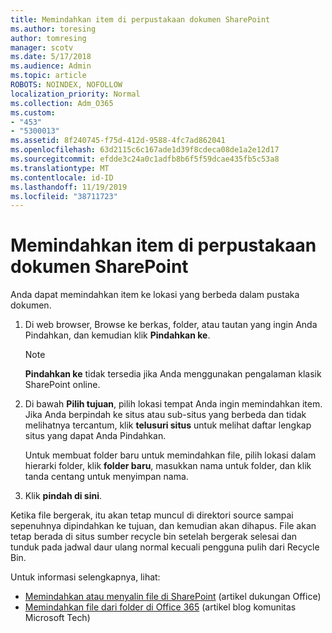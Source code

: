 ```yaml
---
title: Memindahkan item di perpustakaan dokumen SharePoint
ms.author: toresing
author: tomresing
manager: scotv
ms.date: 5/17/2018
ms.audience: Admin
ms.topic: article
ROBOTS: NOINDEX, NOFOLLOW
localization_priority: Normal
ms.collection: Adm_O365
ms.custom:
- "453"
- "5300013"
ms.assetid: 8f240745-f75d-412d-9588-4fc7ad862041
ms.openlocfilehash: 63d2115c6c167ade1d39f8cdeca08de1a2e12d17
ms.sourcegitcommit: efdde3c24a0c1adfb8b6f5f59dcae435fb5c53a8
ms.translationtype: MT
ms.contentlocale: id-ID
ms.lasthandoff: 11/19/2019
ms.locfileid: "38711723"
---
```

# <a name="move-items-in-a-sharepoint-document-library"></a>Memindahkan item di perpustakaan dokumen SharePoint

Anda dapat memindahkan item ke lokasi yang berbeda dalam pustaka dokumen.
  
1. Di web browser, Browse ke berkas, folder, atau tautan yang ingin Anda Pindahkan, dan kemudian klik **Pindahkan ke**.

    > [!NOTE]
    > **Pindahkan ke** tidak tersedia jika Anda menggunakan pengalaman klasik SharePoint online.
  
2. Di bawah **Pilih tujuan**, pilih lokasi tempat Anda ingin memindahkan item. Jika Anda berpindah ke situs atau sub-situs yang berbeda dan tidak melihatnya tercantum, klik **telusuri situs** untuk melihat daftar lengkap situs yang dapat Anda Pindahkan.

    Untuk membuat folder baru untuk memindahkan file, pilih lokasi dalam hierarki folder, klik **folder baru**, masukkan nama untuk folder, dan klik tanda centang untuk menyimpan nama.

3. Klik **pindah di sini**.

 Ketika file bergerak, itu akan tetap muncul di direktori source sampai sepenuhnya dipindahkan ke tujuan, dan kemudian akan dihapus. File akan tetap berada di situs sumber recycle bin setelah bergerak selesai dan tunduk pada jadwal daur ulang normal kecuali pengguna pulih dari Recycle Bin.

Untuk informasi selengkapnya, lihat:

 - [Memindahkan atau menyalin file di SharePoint](https://support.office.com/article/move-or-copy-files-in-sharepoint-00e2f483-4df3-46be-a861-1f5f0c1a87bc) (artikel dukungan Office)
 - [Memindahkan file dari folder di Office 365](https://techcommunity.microsoft.com/t5/Microsoft-SharePoint-Blog/Now-move-files-anywhere-in-Office-365-SharePoint-and-OneDrive/ba-p/146973) (artikel blog komunitas Microsoft Tech) 